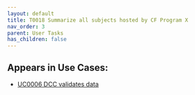 ```yaml
---
layout: default
title: T0018 Summarize all subjects hosted by CF Program X
nav_order: 3
parent: User Tasks
has_children: false
---
```


## Appears in Use Cases:

-   [UC0006 DCC validates data](../use-cases/uc0006-dcc-validates-data.md)
